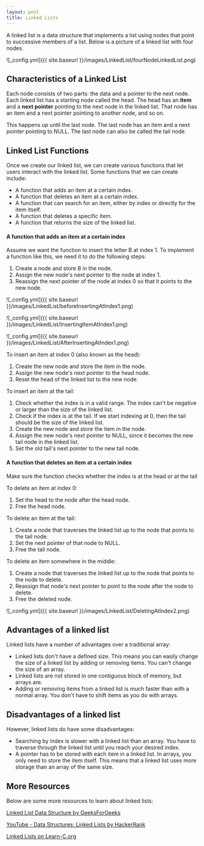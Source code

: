 ```yaml
---
layout: post
title: Linked Lists
---
```


A linked list is a data structure that implements a list using nodes that point to successive members of a list. Below is a picture of a linked list with four nodes.

![_config.yml]({{ site.baseurl }}/images/LinkedList/fourNodeLinkedList.png)

## Characteristics of a Linked List
Each node consists of two parts: the data and a pointer to the next node. Each linked list has a starting node called the head. 
The head has an **item** and a **next pointer** pointing to the next node in the linked list. 
That node has an item and a next pointer pointing to another node, and so on.

This happens up until the last node. The last node has an item and a next pointer pointing to NULL.
The last node can also be called the tail node.

## Linked List Functions
Once we create our linked list, we can create various functions that let users interact with the linked list.
Some functions that we can create include:
* A function that adds an item at a certain index.
* A function that deletes an item at a certain index.
* A function that can search for an item, either by index or directly for the item itself.
* A function that deletes a specific item.
* A function that returns the size of the linked list. 

#### A function that adds an item at a certain index
Assume we want the function to insert the letter B at index 1.
To implement a function like this, we need it to do the following steps:
1. Create a node and store B in the node.
2. Assign the new node's next pointer to the node at index 1.
3. Reassign the next pointer of the node at index 0 so that it points to the new node.


![_config.yml]({{ site.baseurl }}/images/LinkedList/beforeInsertingAtIndex1.png)

![_config.yml]({{ site.baseurl }}/images/LinkedList/InsertingItemAtIndex1.png)

![_config.yml]({{ site.baseurl }}/images/LinkedList/AfterInsertingAtIndex1.png)

To insert an item at index 0 (also known as the head):
1. Create the new node and store the item in the node.
2. Assign the new node's next pointer to the head node.
3. Reset the head of the linked list to the new node.

To insert an item at the tail:
1. Check whether the index is in a valid range. The index can't be negative or larger than the size of the linked list.
2. Check if the index is at the tail. If we start indexing at 0, then the tail should be the size of the linked list.
3. Create the new node and store the item in the node.
4. Assign the new node's next pointer to NULL, since it becomes the new tail node in the linked list.
5. Set the old tail's next pointer to the new tail node.

#### A function that deletes an item at a certain index
Make sure the function checks whether the index is at the head or at the tail

To delete an item at index 0:
1. Set the head to the node after the head node.
2. Free the head node.

To delete an item at the tail:
1. Create a node that traverses the linked list up to the node that points to the tail node.
2. Set the next pointer of that node to NULL.
3. Free the tail node.

To delete an item somewhere in the middle:
1. Create a node that traverses the linked list up to the node that points to the node to delete.
2. Reassign that node's next pointer to point to the node after the node to delete.
3. Free the deleted node.

![_config.yml]({{ site.baseurl }}/images/LinkedList/DeletingAtIndex2.png)

## Advantages of a linked list
Linked lists have a number of advantages over a traditional array:
* Linked lists don't have a defined size. This means you can easily change the size of a linked list by adding or removing items. You can't change the size of an array.
* Linked lists are not stored in one contiguous block of memory, but arrays are.
* Adding or removing items from a linked list is much faster than with a normal array. You don't have to shift items as you do with arrays.

## Disadvantages of a linked list
However, linked lists do have some disadvantages:
* Searching by index is slower with a linked list than an array. You have to traverse through the linked list until you reach your desired index.
* A pointer has to be stored with each item in a linked list. In arrays, you only need to store the item itself. This means that a linked list uses more storage than an array of the same size.

## More Resources

Below are some more resources to learn about linked lists:

[Linked List Data Structure by GeeksForGeeks](https://www.geeksforgeeks.org/data-structures/linked-list/)

[YouTube - Data Structures: Linked Lists by HackerRank](https://www.youtube.com/watch?v=njTh_OwMljA)

[Linked Lists on Learn-C.org](https://www.learn-c.org/en/Linked_lists)

